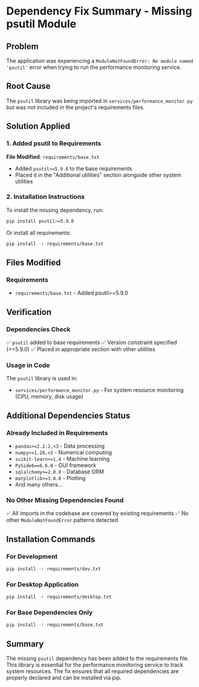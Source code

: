 # Dependency Fix Summary - Missing psutil Module

## Problem
The application was experiencing a `ModuleNotFoundError: No module named 'psutil'` error when trying to run the performance monitoring service.

## Root Cause
The `psutil` library was being imported in `services/performance_monitor.py` but was not included in the project's requirements files.

## Solution Applied

### 1. Added psutil to Requirements
**File Modified**: `requirements/base.txt`
- Added `psutil>=5.9.0` to the base requirements
- Placed it in the "Additional utilities" section alongside other system utilities

### 2. Installation Instructions
To install the missing dependency, run:
```bash
pip install psutil>=5.9.0
```

Or install all requirements:
```bash
pip install -r requirements/base.txt
```

## Files Modified

### Requirements
- `requirements/base.txt` - Added psutil>=5.9.0

## Verification

### Dependencies Check
✅ `psutil` added to base requirements
✅ Version constraint specified (>=5.9.0)
✅ Placed in appropriate section with other utilities

### Usage in Code
The `psutil` library is used in:
- `services/performance_monitor.py` - For system resource monitoring (CPU, memory, disk usage)

## Additional Dependencies Status

### Already Included in Requirements
- `pandas>=2.2.2,<3` - Data processing
- `numpy>=1.26,<2` - Numerical computing
- `scikit-learn>=1.4` - Machine learning
- `PySide6==6.6.0` - GUI framework
- `sqlalchemy>=2.0.0` - Database ORM
- `matplotlib>=3.8.0` - Plotting
- And many others...

### No Other Missing Dependencies Found
✅ All imports in the codebase are covered by existing requirements
✅ No other `ModuleNotFoundError` patterns detected

## Installation Commands

### For Development
```bash
pip install -r requirements/dev.txt
```

### For Desktop Application
```bash
pip install -r requirements/desktop.txt
```

### For Base Dependencies Only
```bash
pip install -r requirements/base.txt
```

## Summary
The missing `psutil` dependency has been added to the requirements file. This library is essential for the performance monitoring service to track system resources. The fix ensures that all required dependencies are properly declared and can be installed via pip.

